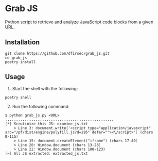# Grab JS

Python script to retrieve and analyze JavaScript code blocks from a given URL.

## Installation

```text
git clone https://github.com/dfirsec/grab_js.git
cd grab_js
poetry install
```

## Usage

1. Start the shell with the following:

```text
poetry shell
```

2. Run the following command:
   
```text
$ python grab_js.py <URL>
..................................................
[*] Scrutinize this JS: examine_js.txt
    > Line 3: document.write('<script type="application/javascript" src="/pf/dist/engine/polyfill.js?d=295" defer=""><\/script>') (chars 0-115)
    > Line 15: document.createElement("iframe") (chars 17-49)
    > Line 20: Window.document (chars 13-28)
    > Line 22: Window.document (chars 108-123)
[~] All JS extracted: extracted_js.txt
```
